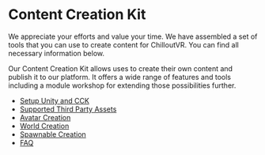 # Content Creation Kit
We appreciate your efforts and value your time. We have assembled a set of tools that you can use to create content for ChilloutVR. You can find all necessary information below.

Our Content Creation Kit allows uses to create their own content and publish it to our platform. It offers a wide range of features and tools including a module workshop for extending those possibilities further.

+ [Setup Unity and CCK](setup.md)
+ [Supported Third Party Assets](third-party-assets.md)
+ [Avatar Creation](avatar)
+ [World Creation](world)
+ [Spawnable Creation](spawnable)
+ [FAQ](faq.md)